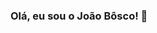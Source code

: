 ### Olá, eu sou o João Bôsco! 👋

<!--
**engjoaobosco/engjoaobosco** is a ✨ _special_ ✨ repository because its `README.md` (this file) appears on your GitHub profile.

Here are some ideas to get you started:

- 🔭 Aualmente trabalho com Python
- 🌱 Estudando Propriedade Intelectual, Marcas e Patentes
- 😄 Pronouns: ele/dele
-->
